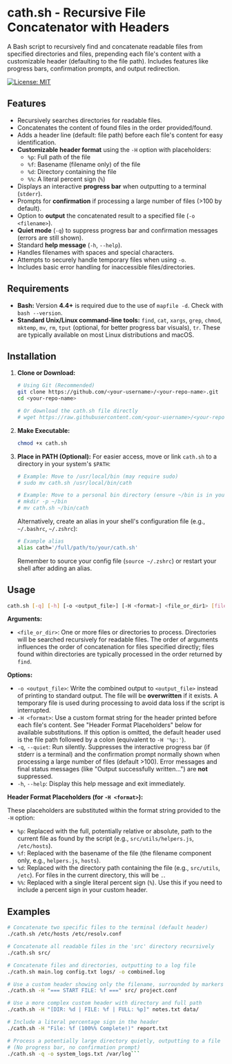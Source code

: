 # cath.sh - Recursive File Concatenator with Headers

A Bash script to recursively find and concatenate readable files from specified directories and files, prepending each file's content with a customizable header (defaulting to the file path). Includes features like progress bars, confirmation prompts, and output redirection.

[![License: MIT](https://img.shields.io/badge/License-MIT-yellow.svg)](https://opensource.org/licenses/MIT) <!-- Optional: Add a license badge if you add a LICENSE file -->

## Features

- Recursively searches directories for readable files.
- Concatenates the content of found files in the order provided/found.
- Adds a header line (default: file path) before each file's content for easy identification.
- **Customizable header format** using the `-H` option with placeholders:
  - `%p`: Full path of the file
  - `%f`: Basename (filename only) of the file
  - `%d`: Directory containing the file
  - `%%`: A literal percent sign (`%`)
- Displays an interactive **progress bar** when outputting to a terminal (`stderr`).
- Prompts for **confirmation** if processing a large number of files (>100 by default).
- Option to **output** the concatenated result to a specified file (`-o <filename>`).
- **Quiet mode** (`-q`) to suppress progress bar and confirmation messages (errors are still shown).
- Standard **help message** (`-h`, `--help`).
- Handles filenames with spaces and special characters.
- Attempts to securely handle temporary files when using `-o`.
- Includes basic error handling for inaccessible files/directories.

## Requirements

- **Bash:** Version **4.4+** is required due to the use of `mapfile -d`. Check with `bash --version`.
- **Standard Unix/Linux command-line tools:** `find`, `cat`, `xargs`, `grep`, `chmod`, `mktemp`, `mv`, `rm`, `tput` (optional, for better progress bar visuals), `tr`. These are typically available on most Linux distributions and macOS.

## Installation

1.  **Clone or Download:**

    ```bash
    # Using Git (Recommended)
    git clone https://github.com/<your-username>/<your-repo-name>.git
    cd <your-repo-name>

    # Or download the cath.sh file directly
    # wget https://raw.githubusercontent.com/<your-username>/<your-repo-name>/main/cath.sh
    ```

2.  **Make Executable:**
    ```bash
    chmod +x cath.sh
    ```
3.  **Place in PATH (Optional):**
    For easier access, move or link `cath.sh` to a directory in your system's `$PATH`:

    ```bash
    # Example: Move to /usr/local/bin (may require sudo)
    # sudo mv cath.sh /usr/local/bin/cath

    # Example: Move to a personal bin directory (ensure ~/bin is in your PATH)
    # mkdir -p ~/bin
    # mv cath.sh ~/bin/cath
    ```

    Alternatively, create an alias in your shell's configuration file (e.g., `~/.bashrc`, `~/.zshrc`):

    ```bash
    # Example alias
    alias cath='/full/path/to/your/cath.sh'
    ```

    Remember to source your config file (`source ~/.zshrc`) or restart your shell after adding an alias.

## Usage

```bash
cath.sh [-q] [-h] [-o <output_file>] [-H <format>] <file_or_dir1> [file_or_dir2] ...
```

**Arguments:**

- `<file_or_dir>`: One or more files or directories to process. Directories will be searched recursively for readable files. The order of arguments influences the order of concatenation for files specified directly; files found within directories are typically processed in the order returned by `find`.

**Options:**

- `-o <output_file>`: Write the combined output to `<output_file>` instead of printing to standard output. The file will be **overwritten** if it exists. A temporary file is used during processing to avoid data loss if the script is interrupted.
- `-H <format>`: Use a custom format string for the header printed before each file's content. See "Header Format Placeholders" below for available substitutions. If this option is omitted, the default header used is the file path followed by a colon (equivalent to `-H '%p:'`).
- `-q`, `--quiet`: Run silently. Suppresses the interactive progress bar (if stderr is a terminal) and the confirmation prompt normally shown when processing a large number of files (default >100). Error messages and final status messages (like "Output successfully written...") are **not** suppressed.
- `-h`, `--help`: Display this help message and exit immediately.

**Header Format Placeholders (for `-H <format>`):**

These placeholders are substituted within the format string provided to the `-H` option:

- `%p`: Replaced with the full, potentially relative or absolute, path to the current file as found by the script (e.g., `src/utils/helpers.js`, `/etc/hosts`).
- `%f`: Replaced with the basename of the file (the filename component only, e.g., `helpers.js`, `hosts`).
- `%d`: Replaced with the directory path containing the file (e.g., `src/utils`, `/etc`). For files in the current directory, this will be `.`.
- `%%`: Replaced with a single literal percent sign (`%`). Use this if you need to include a percent sign in your custom header.

## Examples

```bash
# Concatenate two specific files to the terminal (default header)
./cath.sh /etc/hosts /etc/resolv.conf

# Concatenate all readable files in the 'src' directory recursively
./cath.sh src/

# Concatenate files and directories, outputting to a log file
./cath.sh main.log config.txt logs/ -o combined.log

# Use a custom header showing only the filename, surrounded by markers
./cath.sh -H "=== START FILE: %f ===" src/ project.conf

# Use a more complex custom header with directory and full path
./cath.sh -H "[DIR: %d | FILE: %f | FULL: %p]" notes.txt data/

# Include a literal percentage sign in the header
./cath.sh -H "File: %f (100%% Complete!)" report.txt

# Process a potentially large directory quietly, outputting to a file
# (No progress bar, no confirmation prompt)
./cath.sh -q -o system_logs.txt /var/log```
